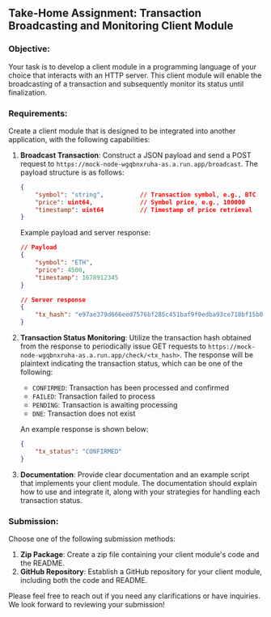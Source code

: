 ## Take-Home Assignment: Transaction Broadcasting and Monitoring Client Module

### Objective:
Your task is to develop a client module in a programming language of your choice that interacts with an HTTP server. This client module will enable the broadcasting of a transaction and subsequently monitor its status until finalization.

### Requirements:
Create a client module that is designed to be integrated into another application, with the following capabilities:

1. **Broadcast Transaction**: Construct a JSON payload and send a POST request to `https://mock-node-wgqbnxruha-as.a.run.app/broadcast`. The payload structure is as follows:

    ```json
    {
        "symbol": "string",          // Transaction symbol, e.g., BTC
        "price": uint64,             // Symbol price, e.g., 100000
        "timestamp": uint64          // Timestamp of price retrieval
    }
    ```

    Example payload and server response:
    ```json
    // Payload
    {
        "symbol": "ETH",
        "price": 4500,
        "timestamp": 1678912345
    }
    
    // Server response
    {
        "tx_hash": "e97ae379d666eed7576bf285c451baf9f0edba93ce718bf15b06c8a85d07b8d1"
    }
    ```

2. **Transaction Status Monitoring**: Utilize the transaction hash obtained from the response to periodically issue GET requests to `https://mock-node-wgqbnxruha-as.a.run.app/check/<tx_hash>`. The response will be plaintext indicating the transaction status, which can be one of the following:
   - `CONFIRMED`: Transaction has been processed and confirmed
   - `FAILED`: Transaction failed to process
   - `PENDING`: Transaction is awaiting processing
   - `DNE`: Transaction does not exist

   An example response is shown below:
   ```json
   {
       "tx_status": "CONFIRMED"
   }
   ```
   
3. **Documentation**: Provide clear documentation and an example script that implements your client module. The documentation should explain how to use and integrate it, along with your strategies for handling each transaction status.

### Submission:
Choose one of the following submission methods:

1. **Zip Package**: Create a zip file containing your client module's code and the README.
2. **GitHub Repository**: Establish a GitHub repository for your client module, including both the code and README.

Please feel free to reach out if you need any clarifications or have inquiries. We look forward to reviewing your submission!
